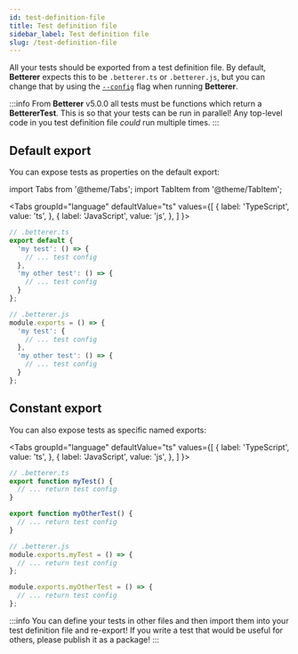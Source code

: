 ```yaml
---
id: test-definition-file
title: Test definition file
sidebar_label: Test definition file
slug: /test-definition-file
---
```


All your tests should be exported from a test definition file. By default, **Betterer** expects this to be `.betterer.ts` or `.betterer.js`, but you can change that by using the [`--config`](./running-betterer#start-options) flag when running **Betterer**.

:::info
From **Betterer** v5.0.0 all tests must be functions which return a **BettererTest**. This is so that your tests can be run in parallel! Any top-level code in you test definition file _could_ run multiple times.
:::

## Default export

You can expose tests as properties on the default export:

import Tabs from '@theme/Tabs';
import TabItem from '@theme/TabItem';

<!-- prettier-ignore -->
<Tabs
  groupId="language"
  defaultValue="ts"
  values={[
    { label: 'TypeScript', value: 'ts', },
    { label: 'JavaScript', value: 'js', },
  ]
}>
<TabItem value="ts">

```typescript
// .betterer.ts
export default {
  'my test': () => {
    // ... test config
  },
  'my other test': () => {
    // ... test config
  }
};
```

</TabItem>
<TabItem value="js">

```javascript
// .betterer.js
module.exports = () => {
  'my test': {
    // ... test config
  },
  'my other test': () => {
    // ... test config
  }
};
```

</TabItem>
</Tabs>

## Constant export

You can also expose tests as specific named exports:

<!-- prettier-ignore -->
<Tabs
  groupId="language"
  defaultValue="ts"
  values={[
    { label: 'TypeScript', value: 'ts', },
    { label: 'JavaScript', value: 'js', },
  ]
}>
<TabItem value="ts">

```typescript
// .betterer.ts
export function myTest() {
  // ... return test config
}

export function myOtherTest() {
  // ... return test config
}
```

</TabItem>
<TabItem value="js">

```javascript
// .betterer.js
module.exports.myTest = () => {
  // ... return test config
};

module.exports.myOtherTest = () => {
  // ... return test config
};
```

</TabItem>
</Tabs>

:::info
You can define your tests in other files and then import them into your test definition file and re-export! If you write a test that would be useful for others, please publish it as a package!
:::
